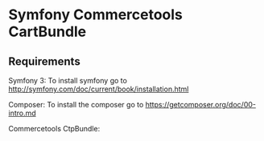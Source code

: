 # Symfony Commercetools CartBundle

## Requirements
Symfony 3:
To install symfony go to http://symfony.com/doc/current/book/installation.html

Composer:
To install the composer go to https://getcomposer.org/doc/00-intro.md

Commercetools CtpBundle:
